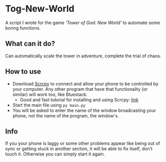 # Tog-New-World
A script I wrote for the game *'Tower of God: New World'* to automate some boring functions.

## What can it do?
Can automatically scale the tower in adventure, complete the trial of chaos.

## How to use
- Download [Scrcpy](https://github.com/Genymobile/scrcpy) to connect and allow your phone to be controlled by your computer. Any other program that have that functionality (or similar) will work too, like Bluestack.
  - Good and fast tutorial for installing and using Scrcpy: [link](https://www.youtube.com/watch?v=2y35SPOaNWk&t=193s)
- Start the main file using `py main.py`
- You will be asked to enter the name of the window broadcasting your phone, not the name of the program, the window's.

## Info
If you your phone is laggy or some other problems appear like being out of sync or getting stuck in another section, it will be able to fix itself, don't touch it.
Otherwise you can simply start it again.
  
